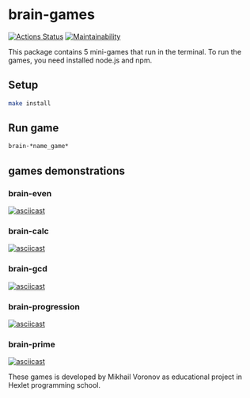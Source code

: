 # brain-games

[![Actions Status](https://github.com/msvoronov/frontend-project-44/actions/workflows/hexlet-check.yml/badge.svg)](https://github.com/msvoronov/frontend-project-44/actions)
[![Maintainability](https://api.codeclimate.com/v1/badges/901caea6cc0eda2a7c2b/maintainability)](https://codeclimate.com/github/msvoronov/frontend-project-44/maintainability)

This package contains 5 mini-games that run in the terminal. To run the games, you need installed node.js and npm.

## Setup

```bash
make install
```

## Run game

```bash
brain-*name_game*
```

## games demonstrations
### brain-even 
[![asciicast](https://asciinema.org/a/673754.svg)](https://asciinema.org/a/673754)

### brain-calc
[![asciicast](https://asciinema.org/a/674079.svg)](https://asciinema.org/a/674079)

### brain-gcd
[![asciicast](https://asciinema.org/a/674232.svg)](https://asciinema.org/a/674232)

### brain-progression
[![asciicast](https://asciinema.org/a/674235.svg)](https://asciinema.org/a/674235)

### brain-prime
[![asciicast](https://asciinema.org/a/674236.svg)](https://asciinema.org/a/674236)

These games is developed by Mikhail Voronov as educational project in Hexlet programming school.
